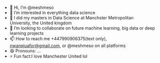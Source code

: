 - 👋 Hi, I’m @meshmeso
- 👀 I’m interested in everything data science
- 🌱 I did my masters in Data Science at Manchster Metropolitan University, the United kingdom
- 💞️ I’m looking to collaborate on future machine learning, big data or deep learning projects
- 📫 How to reach me +447990906375(text only), nwanejuafor@gmail.com, or @meshmeso on all platforms
- 😄 Pronouns: ...
- ⚡ Fun fact:I love Manchester United lol

<!---
meshmeso/meshmeso is a ✨ special ✨ repository because its `README.md` (this file) appears on your GitHub profile.
You can click the Preview link to take a look at your changes.
--->
